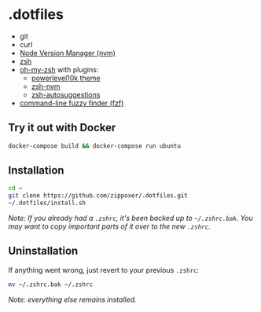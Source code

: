 # .dotfiles

- git
- curl
- [Node Version Manager (nvm)](https://github.com/nvm-sh/nvm)
- [zsh](http://zsh.sourceforge.net/)
- [oh-my-zsh](https://ohmyz.sh/) with plugins:
  - [powerlevel10k theme](https://github.com/romkatv/powerlevel10k)
  - [zsh-nvm](https://github.com/lukechilds/zsh-nvm)
  - [zsh-autosuggestions](https://github.com/zsh-users/zsh-autosuggestions)
- [command-line fuzzy finder (fzf)](https://github.com/junegunn/fzf)

## Try it out with Docker

```bash
docker-compose build && docker-compose run ubuntu
```

## Installation

```bash
cd ~
git clone https://github.com/zippoxer/.dotfiles.git
~/.dotfiles/install.sh
```

_Note: If you already had a `.zshrc`, it's been backed up to `~/.zshrc.bak`. You may want to copy important parts of it over to the new `.zshrc`._

## Uninstallation

If anything went wrong, just revert to your previous `.zshrc`:

```bash
mv ~/.zshrc.bak ~/.zshrc
```

_Note: everything else remains installed._
